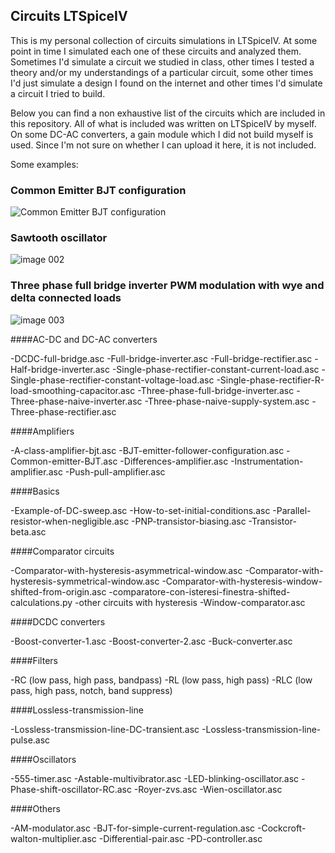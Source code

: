 ## Circuits LTSpiceIV

This is my personal collection of circuits simulations in LTSpiceIV. At some point in time I simulated each one of these circuits and analyzed them. Sometimes I'd simulate a circuit we studied in class, other times I tested a theory and/or my understandings of a particular circuit, some other times I'd just simulate a design I found on the internet and other times I'd simulate a circuit I tried to build.

Below you can find a non exhaustive list of the circuits which are included in this repository. All of what is included was written on LTSpiceIV by myself. On some DC-AC converters, a gain module which I did not build myself is used. Since I'm not sure on whether I can upload it here, it is not included.

Some examples:

### Common Emitter BJT configuration
![Common Emitter BJT configuration](https://user-images.githubusercontent.com/13961654/53668789-30dada00-3c75-11e9-9655-df0a41e2482b.png)
### Sawtooth oscillator
![image 002](https://user-images.githubusercontent.com/13961654/53668794-320c0700-3c75-11e9-8d3c-cfd66af27392.png)
### Three phase full bridge inverter PWM modulation with wye and delta connected loads
![image 003](https://user-images.githubusercontent.com/13961654/53668796-33d5ca80-3c75-11e9-9dc6-d9cf26519e03.png)

####AC-DC and DC-AC converters

-DCDC-full-bridge.asc
-Full-bridge-inverter.asc
-Full-bridge-rectifier.asc
-Half-bridge-inverter.asc
-Single-phase-rectifier-constant-current-load.asc
-Single-phase-rectifier-constant-voltage-load.asc
-Single-phase-rectifier-R-load-smoothing-capacitor.asc
-Three-phase-full-bridge-inverter.asc
-Three-phase-naive-inverter.asc
-Three-phase-naive-supply-system.asc
-Three-phase-rectifier.asc

####Amplifiers

-A-class-amplifier-bjt.asc
-BJT-emitter-follower-configuration.asc
-Common-emitter-BJT.asc
-Differences-amplifier.asc
-Instrumentation-amplifier.asc
-Push-pull-amplifier.asc

####Basics

-Example-of-DC-sweep.asc
-How-to-set-initial-conditions.asc
-Parallel-resistor-when-negligible.asc
-PNP-transistor-biasing.asc
-Transistor-beta.asc

####Comparator circuits

-Comparator-with-hysteresis-asymmetrical-window.asc
-Comparator-with-hysteresis-symmetrical-window.asc
-Comparator-with-hysteresis-window-shifted-from-origin.asc
-comparatore-con-isteresi-finestra-shifted-calculations.py
-other circuits with hysteresis
-Window-comparator.asc

####DCDC converters

-Boost-converter-1.asc
-Boost-converter-2.asc
-Buck-converter.asc

####Filters

-RC (low pass, high pass, bandpass)
-RL (low pass, high pass)
-RLC (low pass, high pass, notch, band suppress)

####Lossless-transmission-line

-Lossless-transmission-line-DC-transient.asc
-Lossless-transmission-line-pulse.asc

####Oscillators

-555-timer.asc
-Astable-multivibrator.asc
-LED-blinking-oscillator.asc
-Phase-shift-oscillator-RC.asc
-Royer-zvs.asc
-Wien-oscillator.asc

####Others

-AM-modulator.asc
-BJT-for-simple-current-regulation.asc
-Cockcroft-walton-multiplier.asc
-Differential-pair.asc
-PD-controller.asc

